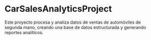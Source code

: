 # CarSalesAnalyticsProject
Este proyecto procesa y analiza datos de ventas de automóviles de segunda mano, creando una base de datos estructurada y generando reportes analíticos.
